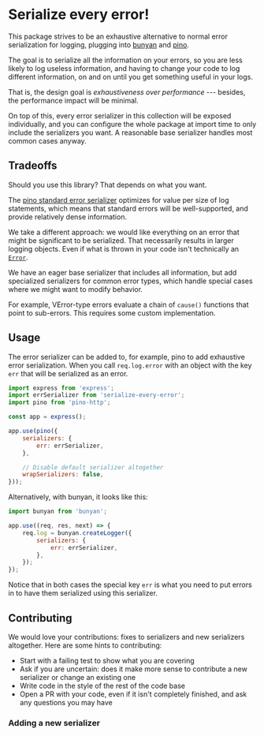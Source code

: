 Serialize every error!
======================

This package strives to be an exhaustive alternative to normal error serialization for logging, plugging into [bunyan](https://npmjs.com/package/bunyan) and [pino](https://npmjs.com/package/pino).

The goal is to serialize all the information on your errors, so you are less likely to log useless information, and having to change your code to log different information, on and on until you get something useful in your logs.

That is, the design goal is *exhaustiveness over performance* --- besides, the performance impact will be minimal.

On top of this, every error serializer in this collection will be exposed individually, and you can configure the whole package at import time to only include the serializers you want. A reasonable base serializer handles most common cases anyway.

Tradeoffs
---------

Should you use this library? That depends on what you want.

The [pino standard error serializer](https://www.npmjs.com/package/pino-std-serializers#user-content-exportserrerror) optimizes for value per size of log statements, which means that standard errors will be well-supported, and provide relatively dense information.

We take a different approach: we would like everything on an error that might be significant to be serialized. That necessarily results in larger logging objects. Even if what is thrown in your code isn't technically an [`Error`](https://developer.mozilla.org/en-US/docs/Web/JavaScript/Reference/Global_Objects/Error).

We have an eager base serializer that includes all information, but add specialized serializers for common error types<!-- (for example, [VError](./serializers/verror.js), [axios](./serializers/axios.js))-->, which handle special cases where we might want to modify behavior.

For example, VError-type errors evaluate a chain of `cause()` functions that point to sub-errors. This requires some custom implementation.

Usage
-----

The error serializer can be added to, for example, pino to add exhaustive error serialization. When you call `req.log.error` with an object with the key `err` that will be serialized as an error.

```js
import express from 'express';
import errSerializer from 'serialize-every-error';
import pino from 'pino-http';

const app = express();

app.use(pino({
    serializers: {
        err: errSerializer,
    },

    // Disable default serializer altogether
    wrapSerializers: false,
}));
```

Alternatively, with bunyan, it looks like this:

```js
import bunyan from 'bunyan';

app.use((req, res, next) => {
    req.log = bunyan.createLogger({
        serializers: {
            err: errSerializer,
        },
    });
});
```

Notice that in both cases the special key `err` is what you need to put errors in to have them serialized using this serializer.

Contributing
------------

We would love your contributions: fixes to serializers and new serializers altogether. Here are some hints to contributing:

- Start with a failing test to show what you are covering
- Ask if you are uncertain: does it make more sense to contribute a new serializer or change an existing one
- Write code in the style of the rest of the code base
- Open a PR with your code, even if it isn't completely finished, and ask any questions you may have

### Adding a new serializer


